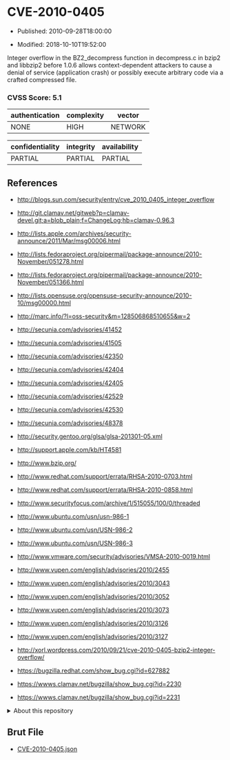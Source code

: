 # CVE-2010-0405

- Published: 2010-09-28T18:00:00

- Modified: 2018-10-10T19:52:00

Integer overflow in the BZ2_decompress function in decompress.c in bzip2 and libbzip2 before 1.0.6 allows context-dependent attackers to cause a denial of service (application crash) or possibly execute arbitrary code via a crafted compressed file.

### CVSS Score: **5.1**

| authentication | complexity | vector |
| --- | --- | --- |
| NONE | HIGH | NETWORK |

| confidentiality | integrity | availability |
| --- | --- | --- |
| PARTIAL | PARTIAL | PARTIAL |

## References

* http://blogs.sun.com/security/entry/cve_2010_0405_integer_overflow

* http://git.clamav.net/gitweb?p=clamav-devel.git;a=blob_plain;f=ChangeLog;hb=clamav-0.96.3

* http://lists.apple.com/archives/security-announce/2011/Mar/msg00006.html

* http://lists.fedoraproject.org/pipermail/package-announce/2010-November/051278.html

* http://lists.fedoraproject.org/pipermail/package-announce/2010-November/051366.html

* http://lists.opensuse.org/opensuse-security-announce/2010-10/msg00000.html

* http://marc.info/?l=oss-security&m=128506868510655&w=2

* http://secunia.com/advisories/41452

* http://secunia.com/advisories/41505

* http://secunia.com/advisories/42350

* http://secunia.com/advisories/42404

* http://secunia.com/advisories/42405

* http://secunia.com/advisories/42529

* http://secunia.com/advisories/42530

* http://secunia.com/advisories/48378

* http://security.gentoo.org/glsa/glsa-201301-05.xml

* http://support.apple.com/kb/HT4581

* http://www.bzip.org/

* http://www.redhat.com/support/errata/RHSA-2010-0703.html

* http://www.redhat.com/support/errata/RHSA-2010-0858.html

* http://www.securityfocus.com/archive/1/515055/100/0/threaded

* http://www.ubuntu.com/usn/usn-986-1

* http://www.ubuntu.com/usn/USN-986-2

* http://www.ubuntu.com/usn/USN-986-3

* http://www.vmware.com/security/advisories/VMSA-2010-0019.html

* http://www.vupen.com/english/advisories/2010/2455

* http://www.vupen.com/english/advisories/2010/3043

* http://www.vupen.com/english/advisories/2010/3052

* http://www.vupen.com/english/advisories/2010/3073

* http://www.vupen.com/english/advisories/2010/3126

* http://www.vupen.com/english/advisories/2010/3127

* http://xorl.wordpress.com/2010/09/21/cve-2010-0405-bzip2-integer-overflow/

* https://bugzilla.redhat.com/show_bug.cgi?id=627882

* https://wwws.clamav.net/bugzilla/show_bug.cgi?id=2230

* https://wwws.clamav.net/bugzilla/show_bug.cgi?id=2231

<details>
<summary>About this repository</summary> 

  This repository is part of the project [Live Hack CVE](https://github.com/Live-Hack-CVE). Main website can be found [www.live-hack.org](https://www.live-hack.org) 
  
  Made by [Sn0wAlice](https://github.com/Sn0wAlice) for the people that care about security and need to have a feed of the latest CVEs. Hope you enjoy it, don't forget to star the repo and follow me on [Twitter](https://twitter.com/Sn0wAlice) and [Github](https://github.com/Sn0wAlice). And that is my [personnal website](https://www.alice-snow.me/)

  - [Home Page](https://github.com/Live-Hack-CVE)
  - [Framework](https://github.com/Live-Hack-CVE/cve-framework)
  - [CVE database](https://github.com/Live-Hack-CVE/full_database)
  - [Changelog](https://github.com/Live-Hack-CVE/Changelog)
</details>

## Brut File

* [CVE-2010-0405.json](https://raw.githubusercontent.com/Live-Hack-CVE/full_database/main/cves/2010/CVE-2010-0405.json)


